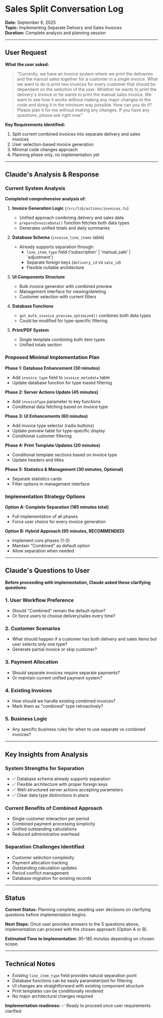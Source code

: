 # Sales Split Conversation Log

**Date:** September 6, 2025  
**Topic:** Implementing Separate Delivery and Sales Invoices  
**Duration:** Complete analysis and planning session

---

## User Request

**What the user asked:**

> "Currently, we have an invoice system where we print the deliveries and the manual sales together for a customer in a single invoice. What we want to do is print two invoices for every customer that should be dependent on the selection of the user. Whether he wants to print the delivery's invoice or he wants to print the manual sales invoice. We want to see how it works without making any major changes to the code and doing it in the minimum way possible. How can you do it? Please plan it for me without making any changes. If you have any questions, please ask right now."

**Key Requirements Identified:**
1. Split current combined invoices into separate delivery and sales invoices
2. User selection-based invoice generation
3. Minimal code changes approach
4. Planning phase only, no implementation yet

---

## Claude's Analysis & Response

### Current System Analysis

**Completed comprehensive analysis of:**

1. **Invoice Generation Logic** (`/src/lib/actions/invoices.ts`)
   - Unified approach combining delivery and sales data
   - `prepareInvoiceData()` function fetches both data types
   - Generates unified totals and daily summaries

2. **Database Schema** (`invoice_line_items` table)
   - Already supports separation through:
     - `line_item_type` field ('subscription' | 'manual_sale' | 'adjustment')
     - Separate foreign keys (`delivery_id` vs `sale_id`)
     - Flexible nullable architecture

3. **UI Components Structure**
   - Bulk invoice generator with combined preview
   - Management interface for viewing/deleting
   - Customer selection with current filters

4. **Database Functions**
   - `get_bulk_invoice_preview_optimized()` combines both data types
   - Could be modified for type-specific filtering

5. **Print/PDF System**
   - Single template combining both item types
   - Unified totals section

### Proposed Minimal Implementation Plan

**Phase 1: Database Enhancement (30 minutes)**
- Add `invoice_type` field to `invoice_metadata` table
- Update database function for type-based filtering

**Phase 2: Server Actions Update (45 minutes)**
- Add `invoiceType` parameter to key functions
- Conditional data fetching based on invoice type

**Phase 3: UI Enhancements (60 minutes)**
- Add invoice type selector (radio buttons)
- Update preview table for type-specific display
- Conditional customer filtering

**Phase 4: Print Template Updates (20 minutes)**
- Conditional template sections based on invoice type
- Update headers and titles

**Phase 5: Statistics & Management (30 minutes, Optional)**
- Separate statistics cards
- Filter options in management interface

### Implementation Strategy Options

**Option A: Complete Separation (185 minutes total)**
- Full implementation of all phases
- Force user choice for every invoice generation

**Option B: Hybrid Approach (95 minutes, RECOMMENDED)**
- Implement core phases (1-3)
- Maintain "Combined" as default option
- Allow separation when needed

---

## Claude's Questions to User

**Before proceeding with implementation, Claude asked these clarifying questions:**

### 1. **User Workflow Preference**
- Should "Combined" remain the default option?
- Or force users to choose delivery/sales every time?

### 2. **Customer Scenarios**
- What should happen if a customer has both delivery and sales items but user selects only one type?
- Generate partial invoice or skip customer?

### 3. **Payment Allocation**
- Should separate invoices require separate payments?
- Or maintain current unified payment system?

### 4. **Existing Invoices**
- How should we handle existing combined invoices?
- Mark them as "combined" type retroactively?

### 5. **Business Logic**
- Any specific business rules for when to use separate vs combined invoices?

---

## Key Insights from Analysis

### System Strengths for Separation
- ✅ Database schema already supports separation
- ✅ Flexible architecture with proper foreign keys
- ✅ Well-structured server actions accepting parameters
- ✅ Clear data type distinctions in place

### Current Benefits of Combined Approach
- Single customer interaction per period
- Combined payment processing simplicity
- Unified outstanding calculations
- Reduced administrative overhead

### Separation Challenges Identified
- Customer selection complexity
- Payment allocation tracking
- Outstanding calculation updates
- Period conflict management
- Database migration for existing records

---

## Status

**Current Status:** Planning complete, awaiting user decisions on clarifying questions before implementation begins.

**Next Steps:** Once user provides answers to the 5 questions above, implementation can proceed with the chosen approach (Option A or B).

**Estimated Time to Implementation:** 95-185 minutes depending on chosen scope.

---

## Technical Notes

- Existing `line_item_type` field provides natural separation point
- Database functions can be easily parameterized for filtering
- UI changes are straightforward with existing component structure
- Print templates can be conditionally rendered
- No major architectural changes required

**Implementation readiness:** ✅ Ready to proceed once user requirements clarified
